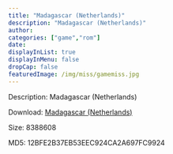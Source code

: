 ```yaml
---
title: "Madagascar (Netherlands)"
description: "Madagascar (Netherlands)"
author: 
categories: ["game","rom"]
date: 
displayInList: true
displayInMenu: false
dropCap: false
featuredImage: /img/miss/gamemiss.jpg
---
```


Description: Madagascar (Netherlands)

Download: <a style="text-decoration:underline;" href="https://mega.nz/#!jaBCjIib!fAE5rFYStApeDLAKZ1-ISo7f4Xqe8_kzvBzlIPu4ypQ" target = "_blank" rel = "nofollow" > Madagascar (Netherlands)</a>

Size: 8388608

MD5: 12BFE2B37EB53EEC924CA2A697FC9924

